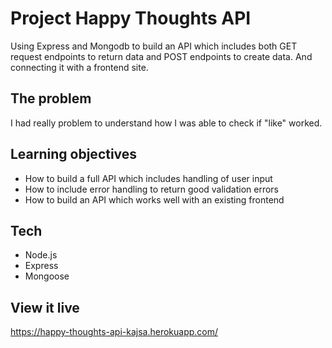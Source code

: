 # Project Happy Thoughts API

Using Express and Mongodb to build an API which includes both GET request endpoints to return data and POST endpoints to create data. And connecting it with a frontend site.

## The problem

I had really problem to understand how I was able to check if "like" worked.

## Learning objectives

- How to build a full API which includes handling of user input
- How to include error handling to return good validation errors
- How to build an API which works well with an existing frontend

## Tech

- Node.js
- Express
- Mongoose

## View it live

https://happy-thoughts-api-kajsa.herokuapp.com/
